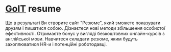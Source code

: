 # [GoIT](goit.ua) resume 

Що в результаті
    Ви створите сайт "Резюме", який зможете показувати друзям і пишатися собою.
    Дізнаєтеся нові методи збільшення особистої ефективності.
    Отримаєте бонус у вигляді безкоштовних онлайн-курсів з англійської мови.
    Навчитеся складати резюме, яким будуть захоплюватися HR-и і потенційні роботодавці.
